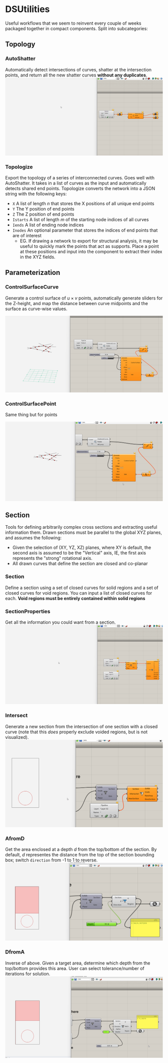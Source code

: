 # DSUtilities
Useful workflows that we seem to reinvent every couple of weeks packaged together in compact components. Split into subcategories:

## Topology
### AutoShatter
Automatically detect intersections of curves, shatter at the intersection points, and return all the new shatter curves **without any duplicates**.
![](assets/gifs/Autoshatter.gif)

### Topologize
Export the topology of a series of interconnected curves. Goes well with AutoShatter. It takes in a list of curves as the input and automatically detects shared end points. Topologize converts the network into a JSON string with the following keys:

- `X` A list of length *n* that stores the X positions of all unique end points
- `Y` The Y position of end points
- `Z` The Z position of end points
- `Istarts` A list of length *m* of the starting node indices of all curves
- `Iends` A list of ending node indices
- `Inodes` An optional parameter that stores the indices of end points that are of interest
  - EG. If drawing a network to export for structural analysis, it may be useful to quickly mark the points that act as supports. Place a point at these positions and input into the component to extract their index in the XYZ fields.

## Parameterization
### ControlSurfaceCurve
Generate a control surface of $u\times v$ points, automatically generate sliders for the Z-height, and map the distance between curve midpoints and the surface as curve-wise values.

![](assets/gifs/CtrlSurfCurve.gif)

### ControlSurfacePoint
Same thing but for points

![](assets/gifs/CtrlSurfPoint.gif)

## Section
Tools for defining arbitrarily complex cross sections and extracting useful information them. Drawn sections must be parallel to the global XYZ planes, and assumes the following:
- Given the selection of (XY, YZ, XZ) planes, where XY is default, the second axis is assumed to be the "Vertical" axis, IE, the first axis represents the "strong" rotational axis.
- All drawn curves that define the section are closed and co-planar

### Section
Define a section using a set of closed curves for solid regions and a set of closed curves for void regions. You can input a list of closed curves for each. **Void regions must be entirely contained within solid regions**

### SectionProperties
Get all the information you could want from a section.
![](assets/gifs/Section.gif)

### Intersect
Generate a new section from the intersection of one section with a closed curve (note that this *does* properly exclude voided regions, but is not visualized).
![](assets/gifs/Intersect.gif)

### AfromD
Get the area enclosed at a depth *d* from the top/bottom of the section. By default, *d* representes the distance from the top of the section bounding box; switch `direction` from  -1 to 1 to reverse.
![](assets/gifs/AfromD.gif)

### DfromA
Inverse of above. Given a target area, determine which depth from the top/bottom provides this area. User can select tolerance/number of iterations for solution.
![](assets/gifs/DfromA.gif)
